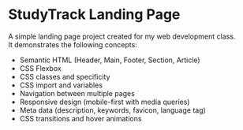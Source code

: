 # StudyTrack Landing Page

A simple landing page project created for my web development class.  
It demonstrates the following concepts:

- Semantic HTML (Header, Main, Footer, Section, Article)
- CSS Flexbox
- CSS classes and specificity
- CSS import and variables
- Navigation between multiple pages
- Responsive design (mobile-first with media queries)
- Meta data (description, keywords, favicon, language tag)
- CSS transitions and hover animations
